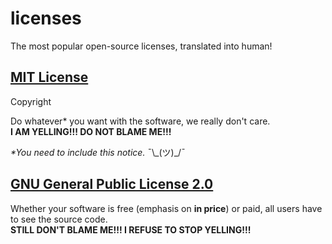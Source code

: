 # licenses

The most popular open-source licenses, translated into human!

## [MIT License](https://opensource.org/licenses/MIT)

Copyright <YEAR> <COPYRIGHT HOLDER>
 
Do whatever* you want with the software, we really don't care.  
**I AM YELLING!!! DO NOT BLAME ME!!!**
  
_*You need to include this notice._ ¯\\\_(ツ)\_/¯
  
## [GNU General Public License 2.0](https://opensource.org/licenses/GPL-2.0)

Whether your software is free (emphasis on **in price**) or paid, all users have to see the source code.  
**STILL DON'T BLAME ME!!! I REFUSE TO STOP YELLING!!!**
